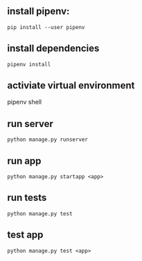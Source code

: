 ## install pipenv:
```
pip install --user pipenv
```

## install dependencies
```
pipenv install
```

## activiate virtual environment
pipenv shell

## run server
```
python manage.py runserver
```


## run app
```
python manage.py startapp <app>
```

## run tests
```
python manage.py test
```

## test app
```
python manage.py test <app>
```
